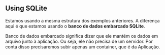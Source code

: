 ## Using SQLite

Estamos usando a mesma estrutura dos exemplos anteriores. A diferença aqui é que estamos usando o **banco de dados embarcado SQLite**.

Banco de dados embarcado significa dizer que ele mantém os dados em arquivo junto à aplicação. Ou seja, ele não precisa de um servidor. Por conta disso precisaremos subir apenas um container, que é da Aplicação.

